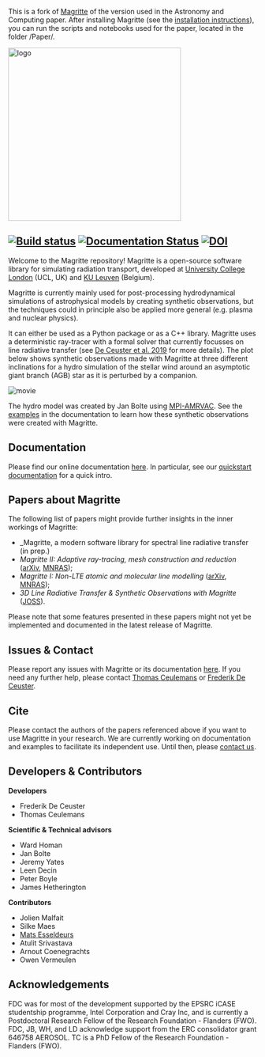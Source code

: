 This is a fork of [Magritte](https://github.com/Magritte-code/Magritte) of the version used in the Astronomy and Computing paper.
After installing Magritte (see the [installation instructions](https://magritte.readthedocs.io/en/stable/0_getting_started/2_installation.html)),
you can run the scripts and notebooks used for the paper, located in the folder /Paper/.

<img src="docs/src/images/Magritte_logo_plain.svg" alt="logo" width="350"/>

[![Build status](https://github.com/Magritte-code/Magritte_Paper_Astronomy_Computing/actions/workflows/build-and-test.yml/badge.svg)](https://github.com/Magritte-code/Magritte_Paper_Astronomy_Computing/actions/workflows/build-and-test.yml)
[![Documentation Status](https://readthedocs.org/projects/magritte/badge/?version=stable)](https://magritte.readthedocs.io/en/stable/?badge=stable)
[![DOI](https://joss.theoj.org/papers/10.21105/joss.03905/status.svg)](https://doi.org/10.21105/joss.03905)
---

Welcome to the Magritte repository! Magritte is a open-source software library for
simulating radiation transport, developed at
[University College London](https://www.ucl.ac.uk/) (UCL, UK) and
[KU Leuven](https://www.kuleuven.be/english/) (Belgium).

Magritte is currently mainly used for post-processing hydrodynamical simulations of
astrophysical models by creating synthetic observations, but the techniques could
in principle also be applied more general (e.g. plasma and nuclear physics).  

It can either be used as a Python package or as a C++ library.
Magritte uses a deterministic ray-tracer with a formal solver that currently focusses on
line radiative transfer (see
[De Ceuster et al. 2019](https://ui.adsabs.harvard.edu/abs/2020MNRAS.492.1812D/abstract)
for more details). The plot below shows synthetic observations made with
Magritte at three different inclinations for a hydro simulation of the stellar wind around
an asymptotic giant branch (AGB) star as it is perturbed by a companion.

<img src="docs/src/_static/movie.gif" alt="movie"/>

The hydro model was created by Jan Bolte using [MPI-AMRVAC](http://amrvac.org/). See the
[examples](https://magritte.readthedocs.io/en/stable/1_examples/index.html) in the
documentation to learn how these synthetic observations were created with Magritte.


## Documentation
Please find our online documentation [here](https://magritte.readthedocs.io).
In particular, see our
[quickstart documentation](https://magritte.readthedocs.io/en/stable/0_getting_started/0_quickstart.html)
for a quick intro.


## Papers about Magritte
The following list of papers might provide further insights in the inner workings of
Magritte:
* _Magritte, a modern software library for spectral line radiative transfer (in prep.)
* _Magritte II: Adaptive ray-tracing, mesh construction and reduction_
([arXiv](https://arxiv.org/abs/2011.14998), [MNRAS](https://doi.org/10.1093/mnras/staa3199));
* _Magritte I: Non-LTE atomic and molecular line modelling_
([arXiv](https://arxiv.org/abs/1912.08445),
[MNRAS](https://doi.org/10.1093/mnras/stz3557));
* _3D Line Radiative Transfer & Synthetic Observations with
Magritte_ ([JOSS](https://doi.org/10.21105/joss.03905)).

Please note that some features presented in these papers might not yet be implemented
and documented in the latest release of Magritte.


## Issues & Contact
Please report any issues with Magritte or its documentation [here](https://github.com/Magritte-code/Magritte/issues).
If you need any further help, please contact [Thomas Ceulemans](https://thomasceulemans.github.io/) or [Frederik De Ceuster](https://freddeceuster.github.io/).


## Cite
Please contact the authors of the papers referenced above if you want to use
Magritte in your research. We are currently working on documentation and
examples to facilitate its independent use. Until then, please
[contact us](https://thomasceulemans.github.io/).


## Developers & Contributors
**Developers**
* Frederik De Ceuster
* Thomas Ceulemans

**Scientific & Technical advisors**
* Ward Homan
* Jan Bolte
* Jeremy Yates
* Leen Decin
* Peter Boyle
* James Hetherington

**Contributors**
* Jolien Malfait
* Silke Maes
* [Mats Esseldeurs](https://matsesseldeurs.github.io/)
* Atulit Srivastava
* Arnout Coenegrachts
* Owen Vermeulen

## Acknowledgements
FDC was for most of the development supported by the EPSRC iCASE studentship programme, Intel Corporation and Cray Inc, and is currently a Postdoctoral Research Fellow of the Research Foundation - Flanders (FWO).
FDC, JB, WH, and LD acknowledge support from the ERC consolidator grant 646758 AEROSOL.
TC is a PhD Fellow of the Research Foundation - Flanders (FWO).
